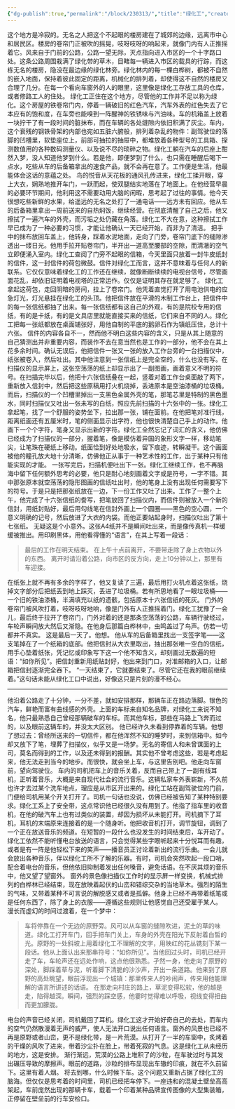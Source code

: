 ```yaml
---
{"dg-publish":true,"permalink":"/block/230313/","title":"绿化工","created":"2024-03-12T23:02:28.479+08:00","updated":"2024-03-26T23:57:22.699+08:00"}
---
```


这个地方是冷寂的。无名之人把这个不起眼的楼房建在了城郊的边缘，远离市中心和居民区。楼房的卷帘门正被吹的摇晃，吱呀吱呀的响起来，就像门内有人正推摇着它。风来自于门前的公路，公路一望无际，灭点指向进入市区的一个十字路口处。这条公路周围栽满了绿化带的草木，目睹每一辆进入市区的载具的行踪，而这栋无名的楼房，隐没在最边缘的绿化林旁。绿化林内的每一棵白桦树，都被不自然的嵌入地面，保持着彼此固定的距离，机械化的排列着，却使得这不自然的楼房又合理了几分。在每一个看向车窗外的人的眼里，这里像是绿化工存放工具的仓库，或者修路工人的住处。
绿化工正住在这个地方，尽管他的工作并不足以称为绿化。这个房屋的铁卷帘门内，停着一辆破旧的红色汽车，汽车外表的红色失去了它本应有的饱和度，在车旁也能嗅到一阵醒神的铁锈味与汽油味。车的机箱盖上放着一块拧干了有一段时间的脏抹布，而在车辆的各处缝隙内依旧积满了灰尘。车内，这个衰残的钢铁骨架的内部也宛如五脏六腑般，排列着杂乱的物件：副驾驶位的落脚的凹槽里，软垫座位上，前部可抽拉的抽屉中，都堆放着各种型号的工具箱、探测数值用的各种数码测量仪、以及说不尽的琐碎之物。绿化工躺在汽车的后座上酣然入梦，没人知道他梦到什么。若是他，即便梦到了什么，也只需在睡醒后喝下一点水，吃些从车的后备箱拿出的速食产品，就不会再在意了。工作便是生活，他最能体会这话的意蕴之处。
鸟的悦音从天花板的通风孔传进来，绿化工揉开眼，穿上大衣，娴熟地推开车门，一跃而起，使双腿结实地落在了地面上。在他经营早晨的必要环节期间，他利用这不需要动用大脑的闲暇，思考起了过往的事情。他今天很想吃些新鲜的水果，给遥远的无名之处打了一通电话——远方未有回应。他从车的后备箱里拿出一周前送来的自热焖饭，继续经营。在彻底清醒了自己之后，他又擦拭了一遍汽车的外壳，而污垢之处仍藏在角落。绿化工不大在意，这种擦拭工作早已成为了一种必要的习惯，才能让他确认一天已经开始，而非为了清洁。
把手中的抹布放回车盖上，他转身，踩着水泥地面，走向了门旁，卷帘门底下的缝隙渗透出一缕日光。他用手拉开贴卷帘门，半开出一道高至腰部的空隙，而清澈的空气立即便涌入室内。绿化工查阅了门旁不起眼的信箱，今天里面只放着一封牛皮纸封的信件，这一封信件的荷包微鼓。信件对绿化工而言，这并不意味着与任何人的新联系。它仅仅意味着绿化工的工作还在继续，就像断断续续的电视台信号，尽管画面花乱，却依旧证明着电视塔的正常运作。仅仅是证明其存在就足够了。
绿化工拿起这荷包，走回阴暗的房间，拉上了卷帘门。他凭着直觉打开了用电池供电的应急灯光，灯光悬挂在绿化工的头顶。他把信件放在平滑的木制工作台上，把信件中的每一张信纸都抽了出来。每一张信纸都有这自己的外观，有的是院校专用的信纸，有的是卡纸，有的是文具店里就能直接买来的信纸，它们来自不同的人。绿化工把每一张纸都放在桌面铺张好，用他自制的平底的鹅卵石作为镇纸压住，总计十六张。
信件的内容各自不一，然而他不明白这些内容的含义，只是从其上随意的自己猜测出并非重要内容，而装作不去在意当然也是工作的一部分，他不会在其上花多余时间。确认无误后，他把信件一张又一张的放入工作台旁的一台扫描仪中，纸张被卷入，然后吐出。其中他注意到一张信纸上是完全空的，什么也没有写。在扫描仪的显示屏上，这张空荡荡的纸上却显示出了一副图画，画着意义不明的符号。在扫描完毕以后，他把十六张信纸叠在一起，竖着对着工作台桌面敲了两下，重新放入信封中，然后把这些原稿用打火机烧掉，丢进原本是空油漆桶的垃圾桶。
而后，扫描仪的一个凹槽里掉出一支黑色金属外壳的笔，那笔芯里是特制的黑色墨水，同时扫描仪又吐出一张未写的白纸，照应先前扫描的十六张中的一张。绿化工拿起笔，找了一个舒服的姿势坐下，拉出那一张，铺在面前。在他把笔对准行线，距离纸面还有五厘米时，笔的侧面显示出字符，他也很快清楚自己手上的动作。他画下一个个字符，笔身又显示出新的字符。绿化工全然忘记了词汇的含义，他仿佛已经成为了扫描仪的一部分，握着笔，像是模仿着异国的象形文字一样，移动笔尖，让笔珠在硬纸上移动。纸面恰到好处地吸水，留下痕迹，转瞬凝干。这个画面被他的瞳孔放大地十分清晰，仿佛他正从事于一种艺术性的工作，出于某种只有他能实现的才能。
一张写完后，扫描机便吐出下一张。绿化工继续工作，也不再脑海中留下任何额外思考的必要，他只是耐心地刻画着文字或是符号，一字不错。其中那张原本就空荡荡的隐形图画的信纸吐出时，他的笔身上没有出现任何需要写下的符号。于是只是把那张纸放在一边，下一份工作又吐了出来。工作了一整个上午，他完成了十六张信纸的誊写，把笔放回了扫描仪内，而信件则被放入一个新的信封，用纸封贴好，最后用勾线笔在信封外画上一个圆圈——黑色的空心圆，一个意义明确的记号，然后放进了大衣的内袋。而他正要站起身时，扫描仪吐出了第十七张纸。
无疑这是个小意外。这张A4纸并不是瞬间吐出来，而是像传真机一样缓缓被推出。用印刷黑体，用他看得懂的“语言”，在其上写着一段话：
> 最后的工作在明天结束。
> 在上午十点前离开，不要带走除了身上衣物以外的东西。
> 离开时请沿着公路，向市区的反方向，走上10分钟以上，那里有车迎接。

在纸张上就不再有多余的字样了，他又复读了三遍，最后用打火机点着这张纸，烧掉文字部分后把纸丢到地上踩灭，丢进了垃圾桶。若有所思地看了一眼垃圾桶——一个旧的铁油漆桶，半满填充以纸的遗骸，包括原本十六张信纸的死灰。
门外的卷帘门被风吹打着，吱呀吱呀地响，像是门外有人正推摇着门。绿化工犹豫了一会儿，最后终于拉开了卷帘门，门外对着的还是那条空荡荡的公路，车辆行驶经过，车轮声瞬间放大然后又渐隐。在他身后那篇白桦林中，虫鸣盖过了鸟声。仿若一切都并不真实。
这是最后一天了。他想。
他从车的后备箱里找出一支签字笔——这支笔掉在了一个纸箱的底部。他把信封从大衣里取出，抽出那张唯一空白的信纸，用手心垫着纸张，凭记忆或印象写下这一个他不知含义，却刻画过无数遍的短语：“如你所见”。把信封重新用纸贴封好，他出来到门口，对准邮箱的入口，让邮箱把信封逐渐完全吞下。
“一天结束了，它就要结束了。尽管它还在我的眼前继续着。”这句话未能从绿化工口中说出，好像这只是片刻的漫不经心。

---

他沿着公路走了十分钟，一分不差，就如安排那样，那辆车正在路边落脚。银色的汽车，鲜艳而富有曲线感的外壳。上面的车标来自知名品牌，对绿化工来说不知名，他只最熟悉自己曾经那辆破车的车标。而其他车标，那些在马路上飞奔而过的，以及眼前这辆车的，并没太大区别。
他已经许久未看到停靠着的车辆。他想了想过去：曾经所送来的一切信件，都在他浑然不知的睡梦时，来到信箱中。如今却又放下了笔，埋葬了扫描仪，似乎又是一场梦。无名的寄信人和未曾谋面的上司，莫名而得到的工作，以及还未得到的报酬。其实他不曾考虑这些，若是考虑起来，他无法走到当今的地步。而很快，就会坐上车，与这里告别吧。他走向车窗前，望向驾驶位。
车内的司机把车上的音乐关着，反而自己带上了一副有线耳机，正听着音乐，大概是来自现代社会的流行音乐。这辆私家车外表崭新，不久前也许才去过某个洗车地点，理应是从市区开出来的。绿化工站在副驾驶位的门前，门便给司机用某个开关打开了。司机一句话也没说，仿佛已经被告知了某种特别要求。绿化工系上了安全带，这点常识他已经很久没有用到了。他指了指车里的收音机，在他的破汽车上也有过类似的装置，却因为损坏从未能打开。司机摘下了耳机，耳机的末端原来连接着的是一个随身听。他把收音机打开，调节旋钮，调到了一个正在放送音乐的频道。在短暂的一段什么也没发生的时间结束后，车开动了。
绿化工依然不能听懂电台放送的语言，只会觉得某些字眼听起来十分悦耳而有趣，或者是有一阵是他轻松下来的笑声——播音员正讨论着新出的流行乐曲。一会儿就会放出各种音乐，伴以绿化工所不了解的乐器。有时，司机会突然吹起一段口哨，配合着电台的音乐，但他依旧抑制着发出任何嗓音，避免话语。在不厌其烦的音乐中，他又望了望窗外。
窗外的景色像扫描仪工作时的显示屏一样变换，机械式排列的白桦林已经结束，现在放映着起伏的山峦和错综交杂的当地草木。强烈的陌生的气味，又带着某种不可言说的解脱感又或者是孤僻。他身上已经不再带着纸笔或是任何东西了，除了身上的衣服——遵循这些规则让他感觉自己还受雇于某人。
漫长而虚幻的时间过渡着，在一个梦中：
> 车将停靠在一个无边的原野旁。风可以从车窗的缝隙吹进，泥土的草的味道。绿化工打开车门，回手把车门关上，车身的外壳在阳光下反射着白皙的光。原野的一处斜坡上用着绿化工不理解的文字，用映红的花丛镌刻下某一段话。他从上面认出来那串符号：“如你所见”。当他回过头时，司机已经开走了车，车轮声还在远处作响，这点他很熟悉。孑然一身，他走向了原野的深处，脚踩着草与泥，听着脚下清脆的沙沙声，开出一条道路。他来到了原野的高处眺望，眼前浮现出一个城镇：那里传来人的吵闹声，传来用他能理解的语言所讲述的话语。
> 在那走向村庄的路上，草泥变得松软，他的越是走，陷得越深。瞬间，强烈的踩空感，他霎时觉得难以呼吸，视线变得扭曲而更加朦胧。

电台的声音已经关闭，司机戴回了耳机。绿化工这才开始好奇自己的去处，而车内的空气仍然散漫着无声的威严，使人无法开口说出任何语言。窗外的风景也已经不再是原野或者山峦，更不是绿化带，是一片荒漠。从打开了一半的车窗中，炙烤着的干燥的风吹了进来，带着沙尘扑在脸上，带着死寂的气息。这是绿化工从未经历的地方，这是安排。
渐行渐远，荒漠的公路上堆积了的沙粒，在车驶过时与其发出碾压导致的摩擦声。眼前的道路，沙粒的排布显现出车辙的印痕，就在不久前留下。这里有着人烟。
将去到哪，什么时候下车。这个问题又重新占据了绿化工的脑海。但仅仅是思考着的时间里，司机已经把车停下。一座违和的混凝土壁垒高高架起，车前庞然出现的那辆卡车，载着一个印着某种品牌宣传图像的大型集装箱，正停留在壁垒前的行车安检口。
